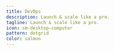 ```yaml
---
title: DevOps
description: Launch & scale like a pro.
tagline: Launch & scale like a pro.
icon: sm-desktop-computer
pattern: dotgrid
color: salmon
---
```

